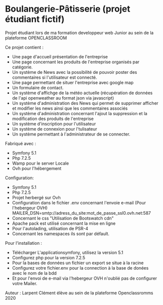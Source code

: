 # Boulangerie-Pâtisserie  (projet étudiant fictif)

Projet étudiant lors de ma formation developpeur web Junior au sein de la plateforme OPENCLASSROOM

Ce projet contient :
- Une page d'accueil présentation de l'entreprise
- Une page concernant les produits de l'entreprise organisés par catégorie.
- Un système de News avec la possibilité de pouvoir poster des commentaires si l'utilisateur est connecté.
- Une page permettant de situer l'entreprise avec google map
- Un formulaire de contact.
- Un système d'affichge de la météo actuelle (récupération de données de l'api openweather au format json via javascript)
- Un système d'administration des News qui permet de supprimer afficher et modifier les news ainsi que les commentaires associés
- Un système d'administration concernant l'ajout la suppression et la modification des produits de l'entreprise
- Un système d'inscription pour l'utilisateur
- Un système de connexion pour l'tulisateur
- Un système permettant à l'administrateur de se connecter.

Fabriqué avec :
- Symfony 5.1
- Php 7.2.5
- Wamp pour le server Locale
- Ovh pour l'hébergement

Configuration:
- Symfony 5.1 
- Php 7.2.5
- Projet herbergé sur Ovh
- Configuration dans le fichier .env concernant l'envoie e-mail (Pour l'hebergeur OVH) MAILER_DSN=smtp://adress_du_site:mot_de_passe_ssl0.ovh.net:587
- Concernant le css "Utilisation de Bootswatch cdn"
- Apache pack est utilisé concernant la mise en ligne 
- Pour l'autolading, utilisation de PSR-4
- Concernant les namespaces ils sont par défault.

Pour l'installation :
- Télécharger L'applicationsymfony, utilisez la version 5.1
- Configurez php pour la version 7.2.5
- Pour la bases de données un fichier un export se situe à la racine
- Configurez votre fichier.env pour la connection à la base de donées avec le nom de la bdd
- Et pour l'envoi de e-mail via l'hebergeur OVH n'oublié pas de configurer votre Mailer.

Auteur : Larpent Clément élève au sein de la plateforme Openclassromms 2020
